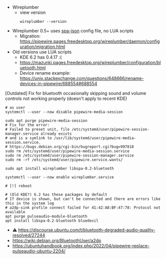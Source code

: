 * Wireplumber
    * view version
      ```
      wireplumber --version
      ``` 
* Wireplumber 0.5+ uses [spa-json](https://pipewire.pages.freedesktop.org/wireplumber/daemon/configuration/conf_file.html#the-spa-json-format) config file, no LUA scripts
    * Migration: https://pipewire.pages.freedesktop.org/wireplumber/daemon/configuration/migration.html
* Old versions use LUA scripts
    * KDE 6.2 has 0.4.17 :(
    * https://mazunki.pages.freedesktop.org/wireplumber/configuration/bluetooth.html
    * Device rename example: https://unix.stackexchange.com/questions/648666/rename-devices-in-pipewire/688554#688554

[Outdated] Fix for bluetooth occasionally skipping sound and volume controls not working properly (doesn't apply to recent KDE)

```shell
# as user
systemctl --user --now disable pipewire-media-session

sudo apt purge pipewire-media-session
# Fix for the error:
# Failed to preset unit, file /etc/systemd/user/pipewire-session-manager.service already exists
# and is a symlink to /usr/lib/systemd/user/pipewire-media-session.service.
# https://bugs.debian.org/cgi-bin/bugreport.cgi?bug=997818
sudo rm /etc/systemd/user/pipewire-media-session.service
sudo rm /etc/systemd/user/pipewire-session-manager.service
sudo rm -rf /etc/systemd/user/pipewire.service.wants/

sudo apt install wireplumber libspa-0.2-bluetooth

systemctl --user --now enable wireplumber.service

# [!] reboot

# (Old KDE?) 6.2 has these packages by default
# If device is shown, but can't be connected and there are errors like this in the system log
# a2dp-sink profile connect failed for 41:42:A8:BF:47:78: Protocol not available
apt purge pulseaudio-module-bluetooth
apt install libspa-0.2-bluetooth bluedevil
```

* :warning: https://discourse.ubuntu.com/t/bluetooth-degraded-audio-quality-resolved/27244
* https://wiki.debian.org/BluetoothUser/a2dp
* https://ubuntuhandbook.org/index.php/2022/04/pipewire-replace-pulseaudio-ubuntu-2204/

